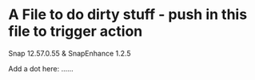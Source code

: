# A File to do dirty stuff - push in this file to trigger action
Snap 12.57.0.55 & SnapEnhance 1.2.5

Add a dot here: ......
